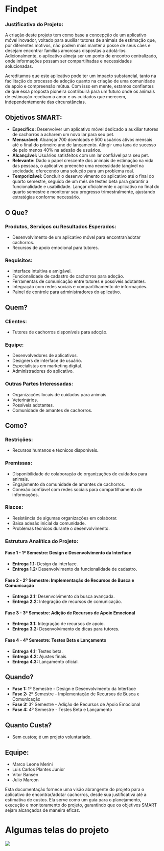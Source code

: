 # Findpet

### Justificativa do Projeto:

A criação deste projeto tem como base a concepção de um aplicativo móvel inovador, voltado para auxiliar tutores de animais de estimação que, por diferentes motivos, não podem mais manter a posse de seus cães e desejam encontrar famílias amorosas dispostas a adotá-los. Adicionalmente, o aplicativo almeja ser um ponto de encontro centralizado, onde informações possam ser compartilhadas e necessidades solucionadas.

Acreditamos que este aplicativo pode ter um impacto substancial, tanto na facilitação do processo de adoção quanto na criação de uma comunidade de apoio e compreensão mútua. Com isso em mente, estamos confiantes de que essa proposta pioneira contribuirá para um futuro onde os animais de estimação recebam o amor e os cuidados que merecem, independentemente das circunstâncias.

## Objetivos SMART:

- **Específico:** Desenvolver um aplicativo móvel dedicado a auxiliar tutores de cachorros a acharem um novo lar para seu pet.
- **Mensurável:** Alcançar 700 downloads e 500 usuários ativos mensais até o final do primeiro ano de lançamento. Atingir uma taxa de sucesso de pelo menos 40% na adesão de usuários.
- **Alcançável:** Usuários satisfeitos com um lar confiável para seu pet.
- **Relevante:** Dado o papel crescente dos animais de estimação na vida das pessoas, o aplicativo preenche uma necessidade tangível na sociedade, oferecendo uma solução para um problema real.
- **Temporizável:** Concluir o desenvolvimento do aplicativo até o final do quarto semestre, seguido de um mês de testes beta para garantir a funcionalidade e usabilidade. Lançar oficialmente o aplicativo no final do quarto semestre e monitorar seu progresso trimestralmente, ajustando estratégias conforme necessário.

## O Que?

### Produtos, Serviços ou Resultados Esperados:

- Desenvolvimento de um aplicativo móvel para encontrar/adotar cachorros.
- Recursos de apoio emocional para tutores.

### Requisitos:

- Interface intuitiva e amigável.
- Funcionalidade de cadastro de cachorros para adoção.
- Ferramentas de comunicação entre tutores e possíveis adotantes.
- Integração com redes sociais e compartilhamento de informações.
- Painel de controle para administradores do aplicativo.

## Quem?

### Clientes:

- Tutores de cachorros disponíveis para adoção.

### Equipe:

- Desenvolvedores de aplicativos.
- Designers de interface de usuário.
- Especialistas em marketing digital.
- Administradores do aplicativo.

### Outras Partes Interessadas:

- Organizações locais de cuidados para animais.
- Veterinários.
- Possíveis adotantes.
- Comunidade de amantes de cachorros.

## Como?

### Restrições:

- Recursos humanos e técnicos disponíveis.

### Premissas:

- Disponibilidade de colaboração de organizações de cuidados para animais.
- Engajamento da comunidade de amantes de cachorros.
- Conexão confiável com redes sociais para compartilhamento de informações.

### Riscos:

- Resistência de algumas organizações em colaborar.
- Baixa adesão inicial da comunidade.
- Problemas técnicos durante o desenvolvimento.

### Estrutura Analítica do Projeto:

#### Fase 1 - 1º Semestre: Design e Desenvolvimento da Interface

- **Entrega 1.1:** Design da interface.
- **Entrega 1.2:** Desenvolvimento da funcionalidade de cadastro.

#### Fase 2 - 2º Semestre: Implementação de Recursos de Busca e Comunicação

- **Entrega 2.1:** Desenvolvimento da busca avançada.
- **Entrega 2.2:** Integração de recursos de comunicação.

#### Fase 3 - 3º Semestre: Adição de Recursos de Apoio Emocional

- **Entrega 3.1:** Integração de recursos de apoio.
- **Entrega 3.2:** Desenvolvimento de dicas para tutores.

#### Fase 4 - 4º Semestre: Testes Beta e Lançamento

- **Entrega 4.1:** Testes beta.
- **Entrega 4.2:** Ajustes finais.
- **Entrega 4.3:** Lançamento oficial.

## Quando?

- **Fase 1:** 1º Semestre - Design e Desenvolvimento da Interface
- **Fase 2:** 2º Semestre - Implementação de Recursos de Busca e Comunicação
- **Fase 3:** 3º Semestre - Adição de Recursos de Apoio Emocional
- **Fase 4:** 4º Semestre - Testes Beta e Lançamento

## Quanto Custa?

- Sem custos; é um projeto voluntariado.

## Equipe:

- Marco Leone Merini
- Luis Carlos Plantes Junior
- Vitor Bansen
- Julio Marcon

Esta documentação fornece uma visão abrangente do projeto para o aplicativo de encontrar/adotar cachorros, desde sua justificativa até a estimativa de custos. Ela serve como um guia para o planejamento, execução e monitoramento do projeto, garantindo que os objetivos SMART sejam alcançados de maneira eficaz.


# Algumas telas do projeto

![](downloads/image1.png)
